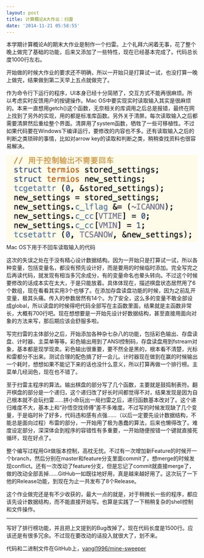 ```yaml
---
layout: post
title: 计算概论A大作业：扫雷
date: '2014-11-21 05:58:55'
---
```


本学期计算概论A的期末大作业是制作一个扫雷。上个礼拜六闲着无事，花了整个晚上做完了基础的功能，后来又添加了一些特性，现在已经基本完成了。代码总长度1000行左右。

开始做的时候大作业的要求还不明确，所以一开始只是打算试一试，也没打算一晚上做完，结果做到第二天早上五点就做完了。

作为命令行下运行的程序，UI本身已经十分简陋了，交互方式不能再很麻烦。所以考虑实时反馈用户的按键操作。Mac OS中要实现实时读取输入其实是很麻烦的。本来一直想用getch()这个函数，无奈相关的库调用之后总是报错，最终在网上找到了另外的实现，用的都是标准库函数。另外关于清屏。每次读取输入之后都需要清屏然后重绘整个界面。清屏用了system函数，牺牲了一些可移植性。不过如果代码要在Windows下编译运行，要修改的内容也不多。还有读取输入之后的判断之类琐碎的事情，比如对arrow key的读取和判断之类，稍稍查找资料也很容易解决。

![](/content/images/2016/05/codesplit1.jpg)
Mac OS下用于不回车读取输入的代码

这次的失误之处在于没有精心设计数据结构。因为一开始只是打算试一试，所以各种变量，包括变量名，都没有预先设计好，而是要用的时候临时添加。完全写完之后再读代码，就发现有相当多冗余成分，有的变量命名也晕头转向。不过这个时候要修改的话成本实在太大，于是只能放着。具体体现在，描述棋盘状态居然用了6个数组，现在看看其实用3个也够了。在添加存盘读盘功能的时候，因为之前乱开变量，极其头痛。传入的参数居然有14个。为了安全，这么多的变量不敢全部设成global，所以读盘的时候得吧代码全部写在主函数里面，结果就是主函数非常长，大概有700行吧。现在想想要是一开始先设计好数据结构，甚至直接用面向对象的方法来写，那后期应该会舒服多啦。

写完扫雷的主体部分之后，开始添加各种杂七杂八的功能，包括彩色输出、存盘读盘、计时器、主菜单等等。彩色输出用到了ANSI控制码，存盘读盘用到fstream对象，基本都是现学现卖。彩色输出很重要，要不然全是黑的，根本看不清楚，光标和雷都分不出来。测试合理的配色搞了好一会儿。计时器现在做到在赢的时候输出一个耗时，想想如果不能记下来的话也没什么意义，所以打算再做一个排行榜。主菜单几经润色，现在也不错了。

至于扫雷主程序的算法。输出棋盘的部分写了几个函数，主要就是鼓捣制表符。翻开棋盘的部分是一个递归，这个递归改了好长时间都觉得不对，结果发现是因为自己根本就不会玩扫雷……拼小命玩出一局扫雷之后，递归函数基本改对了。这个递归难度不大，基本上和“孙悟空找师傅”差不多难度。不过写的时候发现缺了几个变量，于是临时补了好多，代码违和感有点强……（以后一定要先设计数据结构，不能总是面向过程）布雷的部分，一开始用了极为愚蠢的算法，后来也懒得改了。难度设定部分，深深体会到程序的容错性有多重要，一开始随便按错一个键就直接死循环，现在好点了。

整个编写过程用Git做版本控制，高枕无忧。不过有一次增加新Feature的时候开一个branch，然后分别在master和feature分支里面commit了，想merge的时候发现conflict。还有一次改动了feature分支，但是忘记了commit就直接merge了，做的改动全部丢掉……GitHub一如既往地好用，真是越来越好用了。这次玩了一下他的Release功能，到现在为止一共发布了8个Release。

这个作业做完还是有不少收获的，最大一点的就是，对于稍微长一些的程序，都应该先设计数据结构，而不能直接开始写。也算是实践了一下稍稍复杂的shell控制和文件操作。

---

写好了排行榜功能，并且把上文提到的Bug改掉了。现在代码长度是1500行。应该还是有很多冗余。不过现在要改动的话投入就很大了，划不来。

代码和二进制文件在GitHub上，[yangl1996/mine-sweeper](https://github.com/yangl1996/mine-sweeper)